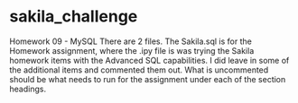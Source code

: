 # sakila_challenge
Homework 09 - MySQL
There are 2 files.  The Sakila.sql is for the Homework assignment, where the .ipy file is was trying the Sakila homework items with the Advanced SQL capabilities.
I did leave in some of the additional items and commented them out.  What is uncommented should be what needs to run for the assignment under each of the section headings.
